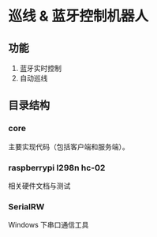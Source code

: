 # 巡线 & 蓝牙控制机器人

## 功能
1. 蓝牙实时控制
2. 自动巡线


## 目录结构

### core 
主要实现代码（包括客户端和服务端）。

### raspberrypi l298n hc-02 
相关硬件文档与测试

### SerialRW 
Windows 下串口通信工具
